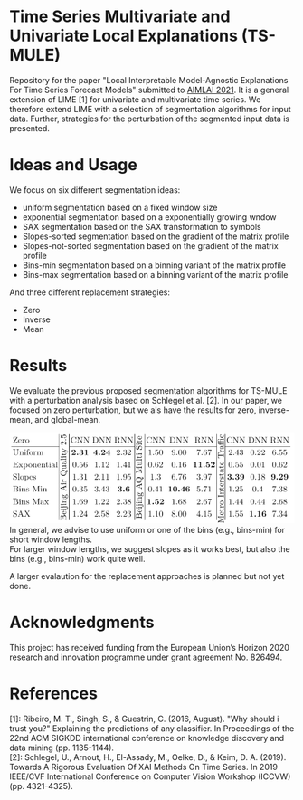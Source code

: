 # Time Series Multivariate and Univariate Local Explanations (TS-MULE)

Repository for the paper "Local Interpretable Model-Agnostic Explanations For Time Series Forecast Models" submitted to [AIMLAI 2021](https://project.inria.fr/aimlai/ "Advances in Interpretable Machine Learning and Artificial Intelligence 2021").
It is a general extension of LIME [1] for univariate and multivariate time series.
We therefore extend LIME with a selection of segmentation algorithms for input data.
Further, strategies for the perturbation of the segmented input data is presented.


# Ideas and Usage
We focus on six different segmentation ideas:  
 - uniform segmentation based on a fixed window size
 - exponential segmentation based on a exponentially growing wndow
 - SAX segmentation based on the SAX transformation to symbols
 - Slopes-sorted segmentation based on the gradient of the matrix profile
 - Slopes-not-sorted segmentation based on the gradient of the matrix profile
 - Bins-min segmentation based on a binning variant of the matrix profile
 - Bins-max segmentation based on a binning variant of the matrix profile
  
And three different replacement strategies:
 - Zero
 - Inverse
 - Mean

# Results
We evaluate the previous proposed segmentation algorithms for TS-MULE with a perturbation analysis based on Schlegel et al. [2].
In our paper, we focused on zero perturbation, but we als have the results for zero, inverse-mean, and global-mean.  
  
![Results](./resources/TS-MULE_Results.PNG)  
In general, we advise to use uniform or one of the bins (e.g., bins-min) for short window lengths.   
For larger window lengths, we suggest slopes as it works best, but also the bins (e.g., bins-min) work quite well.  
  
A larger evalaution for the replacement approaches is planned but not yet done.  

# Acknowledgments
This project has received funding from the European Union’s Horizon 2020 research and innovation programme under grant agreement No. 826494.

# References

[1]: Ribeiro, M. T., Singh, S., & Guestrin, C. (2016, August). "Why should i trust you?" Explaining the predictions of any classifier. In Proceedings of the 22nd ACM SIGKDD international conference on knowledge discovery and data mining (pp. 1135-1144).  
[2]: Schlegel, U., Arnout, H., El-Assady, M., Oelke, D., & Keim, D. A. (2019). Towards A Rigorous Evaluation Of XAI Methods On Time Series. In 2019 IEEE/CVF International Conference on Computer Vision Workshop (ICCVW) (pp. 4321-4325).
